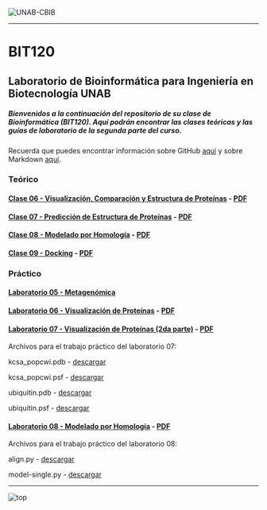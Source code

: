 ![UNAB-CBIB](https://github.com/Katterinne/BIT120/blob/master/logocbibhorizontal.png?raw=true)

---

# BIT120
## Laboratorio de Bioinformática para Ingeniería en Biotecnología UNAB

##### Bienvenidos a la continuación del repositorio de su clase de Bioinformática (BIT120). Aquí podrán encontrar las clases teóricas y las guías de laboratorio de la segunda parte del curso.
Recuerda que puedes encontrar información sobre GitHub [aquí](http://conociendogithub.readthedocs.org/en/latest/data/dinamica-de-uso/) y sobre Markdown [aquí](https://github.com/adam-p/markdown-here/wiki/Markdown-Cheatsheet).

### Teórico

#### [Clase 06 - Visualización, Comparación y Estructura de Proteínas](https://github.com/Katterinne/BIT120/blob/master/Clase-06_VisualizacionProt.pdf) - [PDF](https://github.com/Katterinne/BIT120/raw/master/Clase-06_VisualizacionProt.pdf)

#### [Clase 07 - Predicción de Estructura de Proteínas](https://github.com/Katterinne/BIT120/blob/master/Clase-07_PrediccionProt.pdf) - [PDF](https://github.com/Katterinne/BIT120/raw/master/Clase-07_PrediccionProt.pdf)

#### [Clase 08 - Modelado por Homología](https://github.com/Katterinne/BIT120/blob/master/homology-modeling.pdf) - [PDF](https://github.com/Katterinne/BIT120/raw/master/homology-modeling.pdf)

#### [Clase 09 - Docking](https://github.com/Katterinne/BIT120/blob/master/Clase-09_Docking.pdf) - [PDF](https://github.com/Katterinne/BIT120/raw/master/Clase-09_Docking.pdf)

### Práctico

#### [Laboratorio 05 - Metagenómica](https://github.com/Katterinne/BIT120/blob/master/lab_05_bioinf_biotec.md)

#### [Laboratorio 06 - Visualización de Proteínas](https://github.com/Katterinne/BIT120/blob/master/laboratorio6.pdf) - [PDF](https://github.com/Katterinne/BIT120/raw/master/laboratorio6.pdf)

#### [Laboratorio 07 - Visualización de Proteínas (2da parte)](https://github.com/Katterinne/BIT120/blob/master/laboratorio07.pdf) - [PDF](https://github.com/Katterinne/BIT120/raw/master/laboratorio07.pdf)

Archivos para el trabajo práctico del laboratorio 07:

kcsa_popcwi.pdb - [descargar](https://dl.dropboxusercontent.com/u/73361402/kcsa_popcwi.pdb)

kcsa_popcwi.psf - [descargar](https://dl.dropboxusercontent.com/u/73361402/kcsa_popcwi.psf)

ubiquitin.pdb - [descargar](https://dl.dropboxusercontent.com/u/73361402/ubiquitin.pdb)

ubiquitin.psf - [descargar](https://dl.dropboxusercontent.com/u/73361402/ubiquitin.psf)

#### [Laboratorio 08 - Modelado por Homología](https://github.com/Katterinne/BIT120/blob/master/ModeladoHomologia_lab_08.pdf) - [PDF](https://github.com/Katterinne/BIT120/raw/master/ModeladoHomologia_lab_08.pdf)

Archivos para el trabajo práctico del laboratorio 08:

align.py - [descargar](https://github.com/Katterinne/BIT120/raw/master/lab08/align.py.zip)

model-single.py - [descargar](https://github.com/Katterinne/BIT120/raw/master/lab08/model-single.py.zip)


---

![top](https://github.com/Katterinne/BIT120/blob/master/huincha.jpg?raw=true)
